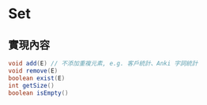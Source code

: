 # Set

## 實現內容

```Java
void add(E) // 不添加重複元素, e.g. 客戶統計、Anki 字詞統計
void remove(E)
boolean exist(E)
int getSize()
boolean isEmpty()
```

